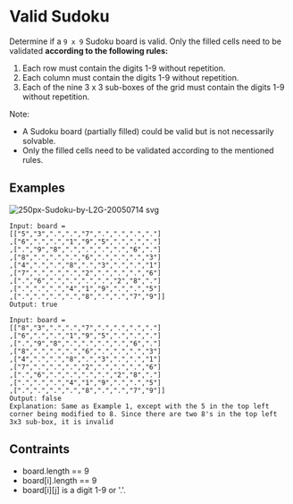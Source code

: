 # Valid Sudoku
Determine if a `9 x 9` Sudoku board is valid. Only the filled cells need to be validated **according to the following rules:**

   1. Each row must contain the digits 1-9 without repetition.
   2. Each column must contain the digits 1-9 without repetition.
   3. Each of the nine 3 x 3 sub-boxes of the grid must contain the digits 1-9 without repetition.

Note:

* A Sudoku board (partially filled) could be valid but is not necessarily solvable.
* Only the filled cells need to be validated according to the mentioned rules.
## Examples
![250px-Sudoku-by-L2G-20050714 svg](https://user-images.githubusercontent.com/66882470/134497764-39afb04c-e8af-4398-876e-4e982f111e93.png)

```
Input: board = 
[["5","3",".",".","7",".",".",".","."]
,["6",".",".","1","9","5",".",".","."]
,[".","9","8",".",".",".",".","6","."]
,["8",".",".",".","6",".",".",".","3"]
,["4",".",".","8",".","3",".",".","1"]
,["7",".",".",".","2",".",".",".","6"]
,[".","6",".",".",".",".","2","8","."]
,[".",".",".","4","1","9",".",".","5"]
,[".",".",".",".","8",".",".","7","9"]]
Output: true
```
```
Input: board = 
[["8","3",".",".","7",".",".",".","."]
,["6",".",".","1","9","5",".",".","."]
,[".","9","8",".",".",".",".","6","."]
,["8",".",".",".","6",".",".",".","3"]
,["4",".",".","8",".","3",".",".","1"]
,["7",".",".",".","2",".",".",".","6"]
,[".","6",".",".",".",".","2","8","."]
,[".",".",".","4","1","9",".",".","5"]
,[".",".",".",".","8",".",".","7","9"]]
Output: false
Explanation: Same as Example 1, except with the 5 in the top left corner being modified to 8. Since there are two 8's in the top left 3x3 sub-box, it is invalid
```
## Contraints
* board.length == 9
* board[i].length == 9
* board[i][j] is a digit 1-9 or '.'.
